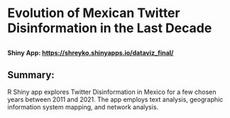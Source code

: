# <H1> Evolution of Mexican Twitter Disinformation in the Last Decade </H1>
##  <H4> Shiny App: https://shreyko.shinyapps.io/dataviz_final/ </H4>

## Summary:
R Shiny app explores Twitter Disinformation in Mexico for a few chosen years between 2011 and 2021. The app employs text analysis, geographic information system mapping, and network analysis.


